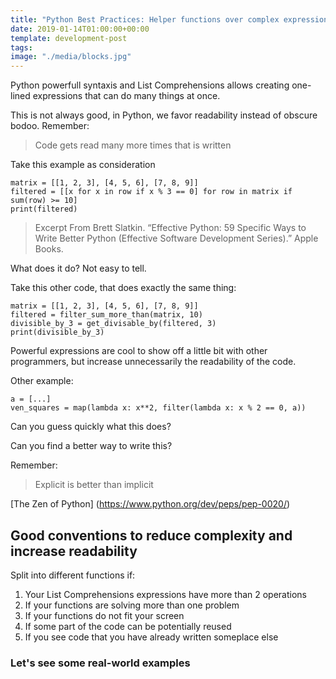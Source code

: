 ```yaml
---
title: "Python Best Practices: Helper functions over complex expressions"
date: 2019-01-14T01:00:00+00:00
template: development-post
tags: 
image: "./media/blocks.jpg"
---
```


Python powerfull syntaxis and List Comprehensions allows creating one-lined expressions that can do many things at once.

This is not always good, in Python, we favor readability instead of obscure bodoo. Remember:

> Code gets read many more times that is written

Take this example as consideration

```
matrix = [[1, 2, 3], [4, 5, 6], [7, 8, 9]]
filtered = [[x for x in row if x % 3 == 0] for row in matrix if sum(row) >= 10]
print(filtered)
```

>Excerpt From Brett Slatkin. “Effective Python: 59 Specific Ways to Write Better Python (Effective Software Development Series).” Apple Books. 

What does it do? Not easy to tell. 

Take this other code, that does exactly the same thing:

```
matrix = [[1, 2, 3], [4, 5, 6], [7, 8, 9]]
filtered = filter_sum_more_than(matrix, 10)
divisible_by_3 = get_divisable_by(filtered, 3)
print(divisible_by_3)
```

Powerful expressions are cool to show off a little bit with other programmers, but increase unnecessarily the readability of the code.

Other example:


```
a = [...]
ven_squares = map(lambda x: x**2, filter(lambda x: x % 2 == 0, a))

```

Can you guess quickly what this does?

Can you find a better way to write this?


Remember:

> Explicit is better than implicit

[The Zen of Python] (https://www.python.org/dev/peps/pep-0020/)

## Good conventions to reduce complexity and increase readability

Split into different functions if:

1. Your List Comprehensions expressions have more than 2 operations
2. If your functions are solving more than one problem
3. If your functions do not fit your screen
4. If some part of the code can be potentially reused
5. If you see code that you have already written someplace else

### Let's see some real-world examples
